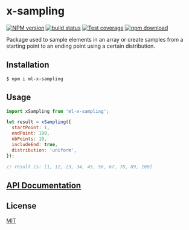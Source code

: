# x-sampling

[![NPM version][npm-image]][npm-url]
[![build status][ci-image]][ci-url]
[![Test coverage][codecov-image]][codecov-url]
[![npm download][download-image]][download-url]

Package used to sample elements in an array or create samples from a starting point to an ending point using a certain distribution.

## Installation

`$ npm i ml-x-sampling`

## Usage

```js
import xSampling from 'ml-x-sampling';

let result = xSampling({
  startPoint: 1,
  endPoint: 100,
  nbPoints: 10,
  includeEnd: true,
  distribution: 'uniform',
});

// result is: [1, 12, 23, 34, 45, 56, 67, 78, 89, 100]
```

## [API Documentation](https://mljs.github.io/x-sampling/)

## License

[MIT](./LICENSE)

[npm-image]: https://img.shields.io/npm/v/ml-x-sampling.svg
[npm-url]: https://www.npmjs.com/package/ml-x-sampling
[ci-image]: https://github.com/mljs/x-sampling/workflows/Node.js%20CI/badge.svg?branch=main
[ci-url]: https://github.com/mljs/x-sampling/actions?query=workflow%3A%22Node.js+CI%22
[codecov-image]: https://img.shields.io/codecov/c/github/mljs/x-sampling.svg
[codecov-url]: https://codecov.io/gh/mljs/x-sampling
[download-image]: https://img.shields.io/npm/dm/ml-x-sampling.svg
[download-url]: https://www.npmjs.com/package/ml-x-sampling
